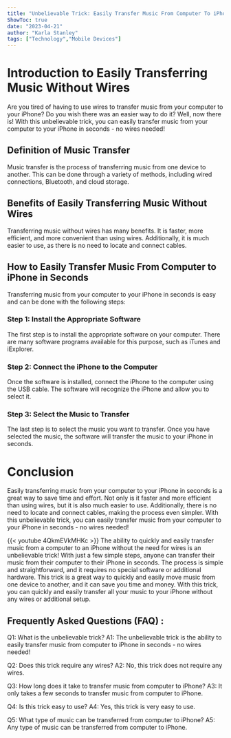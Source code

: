 ```yaml
---
title: "Unbelievable Trick: Easily Transfer Music From Computer To iPhone In Seconds - No Wires Needed!"
ShowToc: true 
date: "2023-04-21"
author: "Karla Stanley" 
tags: ["Technology","Mobile Devices"]
---
```

# Introduction to Easily Transferring Music Without Wires

Are you tired of having to use wires to transfer music from your computer to your iPhone? Do you wish there was an easier way to do it? Well, now there is! With this unbelievable trick, you can easily transfer music from your computer to your iPhone in seconds - no wires needed!

## Definition of Music Transfer

Music transfer is the process of transferring music from one device to another. This can be done through a variety of methods, including wired connections, Bluetooth, and cloud storage.

## Benefits of Easily Transferring Music Without Wires

Transferring music without wires has many benefits. It is faster, more efficient, and more convenient than using wires. Additionally, it is much easier to use, as there is no need to locate and connect cables.

## How to Easily Transfer Music From Computer to iPhone in Seconds

Transferring music from your computer to your iPhone in seconds is easy and can be done with the following steps:

### Step 1: Install the Appropriate Software

The first step is to install the appropriate software on your computer. There are many software programs available for this purpose, such as iTunes and iExplorer.

### Step 2: Connect the iPhone to the Computer

Once the software is installed, connect the iPhone to the computer using the USB cable. The software will recognize the iPhone and allow you to select it.

### Step 3: Select the Music to Transfer

The last step is to select the music you want to transfer. Once you have selected the music, the software will transfer the music to your iPhone in seconds.

# Conclusion

Easily transferring music from your computer to your iPhone in seconds is a great way to save time and effort. Not only is it faster and more efficient than using wires, but it is also much easier to use. Additionally, there is no need to locate and connect cables, making the process even simpler. With this unbelievable trick, you can easily transfer music from your computer to your iPhone in seconds - no wires needed!

{{< youtube 4QkmEVkMHKc >}} 
The ability to quickly and easily transfer music from a computer to an iPhone without the need for wires is an unbelievable trick! With just a few simple steps, anyone can transfer their music from their computer to their iPhone in seconds. The process is simple and straightforward, and it requires no special software or additional hardware. This trick is a great way to quickly and easily move music from one device to another, and it can save you time and money. With this trick, you can quickly and easily transfer all your music to your iPhone without any wires or additional setup.

## Frequently Asked Questions (FAQ) :
Q1: What is the unbelievable trick?
A1: The unbelievable trick is the ability to easily transfer music from computer to iPhone in seconds - no wires needed!

Q2: Does this trick require any wires?
A2: No, this trick does not require any wires.

Q3: How long does it take to transfer music from computer to iPhone?
A3: It only takes a few seconds to transfer music from computer to iPhone.

Q4: Is this trick easy to use?
A4: Yes, this trick is very easy to use.

Q5: What type of music can be transferred from computer to iPhone?
A5: Any type of music can be transferred from computer to iPhone.


